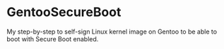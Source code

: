 # GentooSecureBoot
My step-by-step to self-sign Linux kernel image on Gentoo to be able to boot with Secure Boot enabled.
